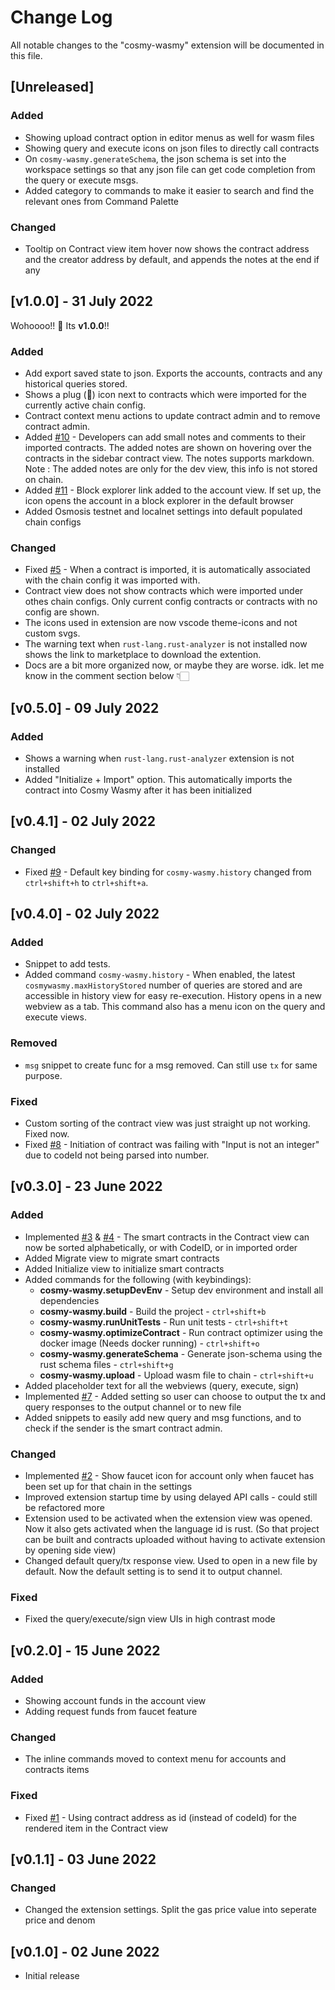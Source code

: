 # Change Log

All notable changes to the "cosmy-wasmy" extension will be documented in this file.

<!-- 
## [Unreleased]

### Added

### Changed

### Deprecated

### Removed

### Fixed

### Security 
-->

## [Unreleased]

### Added

- Showing upload contract option in editor menus as well for wasm files
- Showing query and execute icons on json files to directly call contracts
- On `cosmy-wasmy.generateSchema`, the json schema is set into the workspace settings so that any json file can get code completion from the query or execute msgs. 
- Added category to commands to make it easier to search and find the relevant ones from Command Palette 

### Changed

- Tooltip on Contract view item hover now shows the contract address and the creator address by default, and appends the notes at the end if any   


## [v1.0.0] - 31 July 2022

Wohoooo!! 🎉
Its **v1.0.0**!!

### Added

- Add export saved state to json. Exports the accounts, contracts and any historical queries stored.
- Shows a plug (🔌) icon next to contracts which were imported for the currently active chain config.
- Contract context menu actions to update contract admin and to remove contract admin.
- Added [#10](https://github.com/spoo-bar/cosmy-wasmy/issues/10) - Developers can add small notes and comments to their imported contracts. The added notes are shown on hovering over the contracts in the sidebar contract view. The notes supports markdown. Note : The added notes are only for the dev view, this info is not stored on chain.
- Added [#11](https://github.com/spoo-bar/cosmy-wasmy/issues/11) - Block explorer link added to the account view. If set up, the icon opens the account in a block explorer in the default browser
- Added Osmosis testnet and localnet settings into default populated chain configs

### Changed

- Fixed [#5](https://github.com/spoo-bar/cosmy-wasmy/issues/5) - When a contract is imported, it is automatically associated with the chain config it was imported with. 
- Contract view does not show contracts which were imported under othes chain configs. Only current config contracts or contracts with no config are shown.
- The icons used in extension are now vscode theme-icons and not custom svgs.
- The warning text when `rust-lang.rust-analyzer` is not installed now shows the link to marketplace to download the extention.
- Docs are a bit more organized now, or maybe they are worse. idk. let me know in the comment section below 👇🏻



## [v0.5.0] - 09 July 2022

### Added

- Shows a warning when `rust-lang.rust-analyzer` extension is not installed
- Added "Initialize + Import" option. This automatically imports the contract into Cosmy Wasmy after it has been initialized


## [v0.4.1] - 02 July 2022


### Changed

- Fixed [#9](https://github.com/spoo-bar/cosmy-wasmy/issues/9) - Default key binding for `cosmy-wasmy.history` changed from `ctrl+shift+h` to `ctrl+shift+a`.


## [v0.4.0] - 02 July 2022

### Added

- Snippet to add tests.
- Added command `cosmy-wasmy.history` - When enabled, the latest `cosmywasmy.maxHistoryStored` number of queries are stored and are accessible in history view for easy re-execution. History opens in a new webview as a tab. This command also has a menu icon on the query and execute views.

### Removed

- `msg` snippet to create func for a msg removed. Can still use `tx` for same purpose.

### Fixed

- Custom sorting of the contract view was just straight up not working. Fixed now.
- Fixed [#8](https://github.com/spoo-bar/cosmy-wasmy/issues/8) - Initiation of contract was failing with "Input is not an integer" due to codeId not being parsed into number.


## [v0.3.0] - 23 June 2022

### Added

- Implemented [#3](https://github.com/spoo-bar/cosmy-wasmy/issues/3) & [#4](https://github.com/spoo-bar/cosmy-wasmy/issues/4) - The smart contracts in the Contract view can now be sorted alphabetically, or with CodeID, or in imported order
- Added Migrate view to migrate smart contracts
- Added Initialize view to initialize smart contracts
- Added commands for the following (with keybindings):
    - __cosmy-wasmy.setupDevEnv__ - Setup dev environment and install all dependencies
    - __cosmy-wasmy.build__ - Build the project - `ctrl+shift+b`
    - __cosmy-wasmy.runUnitTests__ - Run unit tests - `ctrl+shift+t`
    - __cosmy-wasmy.optimizeContract__ - Run contract optimizer using the docker image (Needs docker running) - `ctrl+shift+o`
    - __cosmy-wasmy.generateSchema__ - Generate json-schema using the rust schema files - `ctrl+shift+g`
    - __cosmy-wasmy.upload__ - Upload wasm file to chain - `ctrl+shift+u`
- Added placeholder text for all the webviews (query, execute, sign)
- Implemented [#7](https://github.com/spoo-bar/cosmy-wasmy/issues/7) - Added setting so user can choose to output the tx and query responses to the output channel or to new file
- Added snippets to easily add new query and msg functions, and to check if the sender is the smart contract admin.

### Changed

- Implemented [#2](https://github.com/spoo-bar/cosmy-wasmy/issues/2) - Show faucet icon for account only when faucet has been set up for that chain in the settings
- Improved extension startup time by using delayed API calls - could still be refactored more
- Extension used to be activated when the extension view was opened. Now it also gets activated when the language id is rust. (So that project can be built and contracts uploaded without having to activate extension by opening side view) 
- Changed default query/tx response view. Used to open in a new file by default. Now the default setting is to send it to output channel.

### Fixed

- Fixed the query/execute/sign view UIs in high contrast mode


## [v0.2.0] - 15 June 2022

### Added

- Showing account funds in the account view
- Adding request funds from faucet feature

### Changed

- The inline commands moved to context menu for accounts and contracts items

### Fixed

- Fixed [#1](https://github.com/spoo-bar/cosmy-wasmy/issues/1) - Using contract address as id (instead of codeId) for the rendered item in the Contract view



## [v0.1.1] - 03 June 2022

### Changed

- Changed the extension settings. Split the gas price value into seperate price and denom



## [v0.1.0] - 02 June 2022

- Initial release